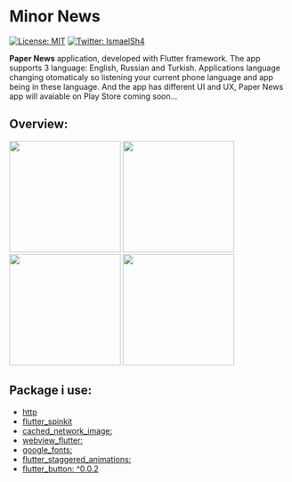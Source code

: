 # Minor News
[![License: MIT](https://img.shields.io/npm/l/license?color=red&label=Minor%20News&logo=minor&logoColor=black)](https://github.com/angular/angular.js/blob/master/LICENSE)
[![Twitter: IsmaelSh4](https://img.shields.io/twitter/follow/theiskaa?style=social)](https://twitter.com/theiskaa)

**Paper News** application, developed with Flutter framework. The app supports 3 language: English, Russian and Turkish. Applications language changing otomaticaly so listening your current phone language and app being in these language. And the app has different UI and UX, Paper News app will avaiable on Play Store coming soon...

## Overview: 
<img src="https://github.com/theiskaa/papernews/blob/main/assets/overview/1.gif" width="200"> <img src="https://github.com/theiskaa/papernews/blob/main/assets/overview/2.gif" width="200"> <img src="https://github.com/theiskaa/papernews/blob/main/assets/overview/3.gif" width="200"> <img src="https://github.com/theiskaa/papernews/blob/main/assets/overview/4.gif" width="200"> 

## Package i use:
- [http](https://pub.dev/packages/http)
- [flutter_spinkit](https://pub.dev/packages/flutter_spinkit)
- [cached_network_image:](https://pub.dev/packages/cached_network_image)
- [webview_flutter:](https://pub.dev/packages/webview_flutter)
- [google_fonts:](https://pub.dev/packages/google_fonts) 
- [flutter_staggered_animations:](https://pub.dev/packages/flutter_staggered_animations)
- [flutter_button: ^0.0.2](https://pub.dev/packages/flutter_button)
